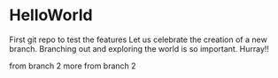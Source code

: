 # HelloWorld
First git repo to test the features
Let us celebrate the creation of a new branch.
Branching out and exploring the world is so important.
Hurray!!

from branch 2
more from branch 2
